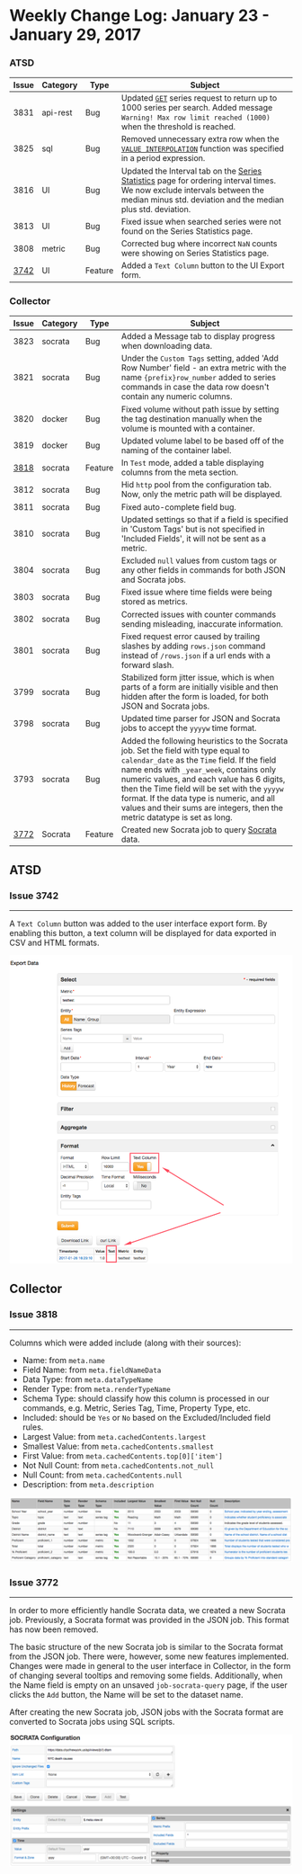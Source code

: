 Weekly Change Log: January 23 - January 29, 2017
================================================

### ATSD

| Issue| Category    | Type    | Subject                                                                              |
|------|-------------|---------|--------------------------------------------------------------------------------------| 
| 3831 | api-rest    | Bug     | Updated [`GET`](/api/meta/entity/get.md#entity-get) series request to return up to 1000 series per search. Added message `Warning! Max row limit reached (1000)` when the threshold is reached. |
| 3825 | sql         | Bug     | Removed unnecessary extra row when the [`VALUE INTERPOLATION`](/api/sql/examples/interpolate-extend.md#interpolate-with-extend) function was specified in a period expression. | 
| 3816 | UI          | Bug     | Updated the Interval tab on the [Series Statistics](/tree/collector-changes/changelogs/2017_03#issue-3680) page for ordering interval times. We now exclude intervals between the median minus std. deviation and the median plus std. deviation. | 
| 3813 | UI          | Bug     | Fixed issue when searched series were not found on the Series Statistics page. | 
| 3808 | metric      | Bug     | Corrected bug where incorrect `NaN` counts were showing on Series Statistics page. | 
| [3742](#issue-3742) | UI          | Feature | Added a `Text Column` button to the UI Export form. | 

### Collector

| Issue| Category    | Type    | Subject                                                                              |
|------|-------------|---------|--------------------------------------------------------------------------------------|
| 3823 | socrata     | Bug     | Added a Message tab to display progress when downloading data. | 
| 3821 | socrata     | Bug     | Under the `Custom Tags` setting, added 'Add Row Number' field - an extra metric with the name `{prefix}row_number` added to series commands in case the data row doesn't contain any numeric columns. |
| 3820 | docker      | Bug     | Fixed volume without path issue by setting the tag destination manually when the volume is mounted with a container. |
| 3819 | docker      | Bug     | Updated volume label to be based off of the naming of the container label. | 
| [3818](#issue-3818) | socrata     | Feature | In `Test` mode, added a table displaying columns from the meta section. | 
| 3812 | socrata     | Bug     | Hid `http` pool from the configuration tab. Now, only the metric path will be displayed. | 
| 3811 | socrata     | Bug     | Fixed auto-complete field bug. | 
| 3810 | socrata     | Bug     | Updated settings so that if a field is specified in 'Custom Tags' but is not specified in 'Included Fields', it will not be sent as a metric.| 
| 3804 | socrata     | Bug     | Excluded `null` values from custom tags or any other fields in commands for both JSON and Socrata jobs. | 
| 3803 | socrata     | Bug     | Fixed issue where time fields were being stored as metrics. | 
| 3802 | socrata     | Bug     | Corrected issues with counter commands sending misleading, inaccurate information. | 
| 3801 | socrata     | Bug     | Fixed request error caused by trailing slashes by adding `rows.json` command instead of `/rows.json` if a url ends with a forward slash. | 
| 3799 | socrata     | Bug     | Stabilized form jitter issue, which is when parts of a form are initially visible and then hidden after the form is loaded, for both JSON and Socrata jobs. | 
| 3798 | socrata     | Bug     | Updated time parser for JSON and Socrata jobs to accept the `yyyyw` time format. | 
| 3793 | socrata     | Bug     | Added the following heuristics to the Socrata job. Set the field with type equal to `calendar_date` as the `Time` field. If the field name ends with `_year_week`, contains only numeric values, and each value has 6 digits, then the Time field will be set with the `yyyyw` format. If the data type is numeric, and all values and their sums are integers, then the metric datatype is set as long. | 
| [3772](#issue-3772) | Socrata     | Feature | Created new Socrata job to query [Socrata](https://socrata.com/) data. |

## ATSD

### Issue 3742
--------------

A `Text Column` button was added to the user interface export form. By enabling this button, a text column will be displayed for data exported in CSV and HTML formats.        

![Figure 1](Images/Figure1.png)

## Collector

### Issue 3818
--------------

Columns which were added include (along with their sources):

* Name: from `meta.name`
* Field Name: from `meta.fieldNameData`
* Data Type: from `meta.dataTypeName`
* Render Type: from `meta.renderTypeName`
* Schema Type: should classify how this column is processed in our commands, e.g. Metric, Series Tag, Time, Property Type, etc.
* Included: should be `Yes` or `No` based on the Excluded/Included field rules.
* Largest Value: from `meta.cachedContents.largest`
* Smallest Value: from `meta.cachedContents.smallest`
* First Value: from `meta.cachedContents.top[0]['item']`
* Not Null Count: from `meta.cachedContents.not_null`
* Null Count: from `meta.cachedContents.null`
* Description: from `meta.description`

![Figure 3](Images/Figure3.png)

### Issue 3772
--------------

In order to more efficiently handle Socrata data, we created a new Socrata job. Previously, a Socrata format was provided in the JSON job. This format has now been removed.
 
The basic structure of the new Socrata job is similar to the Socrata format from the JSON job. There were, however, some new features implemented. Changes were made in general to the 
user interface in Collector, in the form of changing several tooltips and removing some fields. Additionally, when the Name field is empty on an unsaved `job-socrata-query` page, if 
the user clicks the `Add` button, the Name will be set to the dataset name.

After creating the new Socrata job, JSON jobs with the Socrata format are converted to Socrata jobs using SQL scripts.

![Figure 2](Images/Figure2.png)
